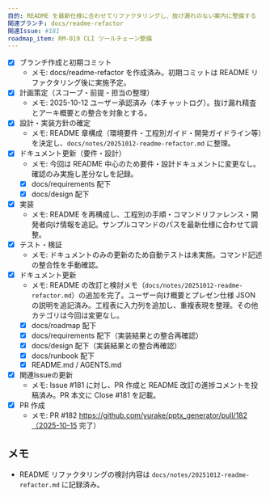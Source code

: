 ```yaml
---
目的: README を最新仕様に合わせてリファクタリングし、抜け漏れのない案内に整備する
関連ブランチ: docs/readme-refactor
関連Issue: #181
roadmap_item: RM-019 CLI ツールチェーン整備
---
```


- [x] ブランチ作成と初期コミット
  - メモ: docs/readme-refactor を作成済み。初期コミットは README リファクタリング後に実施予定。
- [x] 計画策定（スコープ・前提・担当の整理）
  - メモ: 2025-10-12 ユーザー承認済み（本チャットログ）。抜け漏れ精査とアーキ概要との整合を対象とする。
- [x] 設計・実装方針の確定
  - メモ: README 章構成（環境要件・工程別ガイド・開発ガイドライン等）を決定し、`docs/notes/20251012-readme-refactor.md` に整理。
- [x] ドキュメント更新（要件・設計）
  - メモ: 今回は README 中心のため要件・設計ドキュメントに変更なし。確認のみ実施し差分なしを記録。
  - [x] docs/requirements 配下
  - [x] docs/design 配下
- [x] 実装
  - メモ: README を再構成し、工程別の手順・コマンドリファレンス・開発者向け情報を追記。サンプルコマンドのパスを最新仕様に合わせて調整。
- [x] テスト・検証
  - メモ: ドキュメントのみの更新のため自動テストは未実施。コマンド記述の整合性を手動確認。
- [x] ドキュメント更新
  - メモ: README の改訂と検討メモ（`docs/notes/20251012-readme-refactor.md`）の追加を完了。ユーザー向け概要とプレゼン仕様 JSON の説明を追記済み。工程表に入力列を追加し、重複表現を整理。その他カテゴリは今回は変更なし。
  - [x] docs/roadmap 配下
  - [x] docs/requirements 配下（実装結果との整合再確認）
  - [x] docs/design 配下（実装結果との整合再確認）
  - [x] docs/runbook 配下
  - [x] README.md / AGENTS.md
- [x] 関連Issueの更新
  - メモ: Issue #181 に対し、PR 作成と README 改訂の進捗コメントを投稿済み。PR 本文に Close #181 を記載。
- [x] PR 作成
  - メモ: PR #182 https://github.com/yurake/pptx_generator/pull/182（2025-10-15 完了）

## メモ
- README リファクタリングの検討内容は `docs/notes/20251012-readme-refactor.md` に記録済み。
